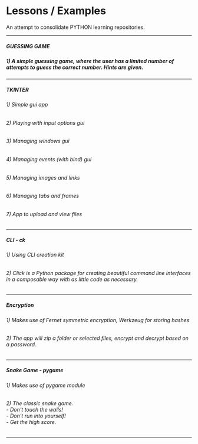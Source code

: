 # Lessons / Examples
An attempt to consolidate PYTHON learning repositories.
***
##### GUESSING GAME<br>
##### 1) A simple guessing game, where the user has a limited number of attempts to guess the correct number. Hints are given.<br>

***
##### TKINTER<br>
###### 1) Simple gui app<br>
###### 2) Playing with input options gui<br>
###### 3) Managing windows gui<br>
###### 4) Managing events (with bind) gui<br>
###### 5) Managing images and links<br>
###### 6) Managing tabs and frames<br>
###### 7) App to upload and view files<br>
***
##### CLI - ck <br>
###### 1) Using CLI creation kit<br>
###### 2) Click is a Python package for creating beautiful command line interfaces in a composable way with as little code as necessary.<br>

***
##### Encryption <br>
###### 1) Makes use of Fernet symmetric encryption, Werkzeug for storing hashes<br>
###### 2) The app will zip a folder or selected files, encrypt and decrypt based on a password.<br>
***
##### Snake Game - pygame <br>
###### 1) Makes use of pygame module<br>
###### 2) The classic snake game.  <br> - Don't touch the walls!<br> - Don't run into yourself!<br> - Get the high score.<br>
***

